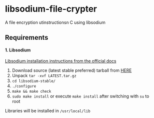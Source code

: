 # libsodium-file-crypter
A file encryption utinstructionsn C using libsodium

## Requirements
#### 1. Libsodium
[Libsodium installation instructions from the official docs](https://download.libsodium.org/doc/installation/)

1. Download source (latest stable preferred) tarball from [HERE](https://download.libsodium.org/libsodium/releases/)
2. Unpack ```tar -xvf LATEST.tar.gz```
3. ```cd libsodium-stable/```
4. ```./configure```
5. ```make && make check```
6. ```sudo make install``` or execute ```make install``` after switching with ```su``` to root

Libraries will be installed in ```/usr/local/lib```